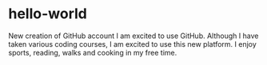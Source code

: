 # hello-world
New creation of GitHub account
I am excited to use GitHub. Although I have taken various coding courses, I am excited to use this new platform. I enjoy sports, reading, walks and cooking in my free time.
